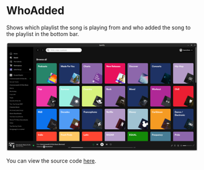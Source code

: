 # WhoAdded

Shows which playlist the song is playing from and who added the song to the playlist in the bottom bar.

<object data="./WhoAdded/screenshot.png" type="image/png">
   <img alt="Preview" src="screenshot.png" />
</object>

You can view the source code [here](https://github.com/GentlyTech/who-added).
